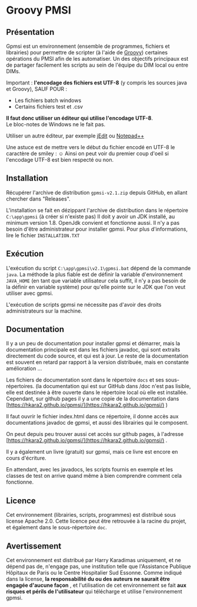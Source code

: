 <!--☺:encoding=UTF-8:-->

# Groovy PMSI

## Présentation

Gpmsi est un environnement (ensemble de programmes, fichiers et librairies) pour
permettre de scripter (à l'aide de [Groovy](https://groovy-lang.org/)) certaines opérations du PMSI afin de les automatiser. Un des objectifs principaux est de partager facilement les scripts au sein de l'équipe du DIM local ou entre DIMs.

Important : **l'encodage des fichiers est UTF-8** (y compris les sources java et Groovy), SAUF POUR :

- Les fichiers batch windows
- Certains fichiers test et .csv

**Il faut donc utiliser un éditeur qui utilise l'encodage UTF-8**.  
Le bloc-notes de Windows ne le fait pas.

Utiliser un autre éditeur, par exemple [jEdit](https://www.jedit.org)
ou [Notepad++](https://notepad-plus-plus.org/)

Une astuce est de mettre vers le début du fichier encodé en UTF-8 le caractère de smiley : ☺
Ainsi on peut voir du premier coup d'oeil si l'encodage UTF-8 est bien respecté ou non.

## Installation

Récupérer l'archive de distribution `gpmsi-v2.1.zip` depuis GitHub, en allant chercher dans "Releases".

L'installation se fait en dézippant l'archive de distribution dans le répertoire `C:\app\gpmsi` (à créer si n'existe pas)
Il doit y avoir un JDK installé, au minimum version 1.8. OpenJdk convient et fonctionne aussi.
Il n'y a pas besoin d'être administrateur pour installer gpmsi.
Pour plus d'informations, lire le fichier `INSTALLATION.TXT`

## Exécution

L'exécution du script `C:\app\gpmsi\v2.1\gpmsi.bat` dépend de la commande `java`. La méthode la plus
fiable est de définir la variable d'environnement `JAVA_HOME` (en tant que variable utilisateur cela suffit, il 
n'y a pas besoin de la définir en variable système) pour qu'elle pointe sur le JDK que l'on
veut utiliser avec gpmsi.

L'exécution de scripts gpmsi ne nécessite pas d'avoir des droits administrateurs sur la machine.

## Documentation

Il y a un peu de documentation pour installer gpmsi et démarrer, mais
la documentation principale est dans les fichiers javadoc, qui sont extraits directement
du code source, et qui est à jour.
Le reste de la documentation est souvent en retard par rapport à la version distribuée,
mais en constante amélioration ...

Les fichiers de documentation sont dans le répertoire `docs` et ses sous-répertoires.
(la documentation qui est sur GitHub dans /doc n'est pas lisible, elle est destinée à être
ouverte dans le répertoire local où elle est installée. Cependant, sur github pages
il y a une copie de la documentation dans [https://hkara2.github.io/gpmsi/](https://hkara2.github.io/gpmsi/) )

Il faut ouvrir le fichier index.html dans ce répertoire, il donne accès aux documentations
javadoc de gpmsi, et aussi des librairies qui le composent. 

On peut depuis peu trouver aussi cet accès sur github pages, à l'adresse [https://hkara2.github.io/gpmsi/](https://hkara2.github.io/gpmsi/) .

Il y a également un livre (gratuit) sur gpmsi, mais ce livre est encore en cours d'écriture.

En attendant, avec les javadocs, les scripts fournis en exemple et les classes de test on
arrive quand même à bien comprendre comment cela fonctionne.

## Licence

Cet environnement (librairies, scripts, programmes) est distribué sous license Apache 2.0.
Cette licence peut être retrouvée à la racine du projet, et également dans le 
sous-répertoire `doc`.

## Avertissement

Cet environnement est distribué par Harry Karadimas uniquement, et ne dépend pas de,
n'engage pas, une institution telle que l'Assistance Publique Hôpitaux de Paris
ou le Centre Hospitalier Sud Essonne.
Comme indiqué dans la license, 
**la responsabilité du ou des auteurs ne saurait être engagée d'aucune façon**
, et l'utilisation de cet environnement se fait 
**aux risques et périls de l'utilisateur** qui télécharge et utilise l'environnement gpmsi.


